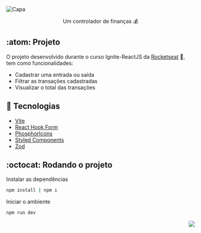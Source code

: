 ![Capa](https://user-images.githubusercontent.com/28010081/210129579-30e899e4-a269-447b-9988-b67676a78c98.png)

<p align="center">
  Um controlador de finanças 💰
</p>


## :atom: Projeto

O projeto desenvolvido durante o curso Ignite-ReactJS da <a href="https://www.rocketseat.com.br/">Rocketseat</a> 🚀, tem como funcionalidades:
- Cadastrar uma entrada ou saída
- Filtrar as transações cadastradas
- Visualizar o total das transações

## 🔧 Tecnologias
- <a href="https://vitejs.dev/">Vite</a>
- <a href="https://react-hook-form.com/">React Hook Form</a>
- <a href="https://phosphoricons.com/">PhosphorIcons</a>
- <a href="https://styled-components.com/">Styled Components</a>
- <a href="https://zod.dev/">Zod</a>

## :octocat: Rodando o projeto

Instalar as dependências

```sh
npm install | npm i
```

Iniciar o ambiente

```sh
npm run dev
```

<p align="right">
  <a href="https://github.com/ohperes">
    <img src="https://img.shields.io/badge/Made%20by-ohperes-green">
  </a>
</p>
